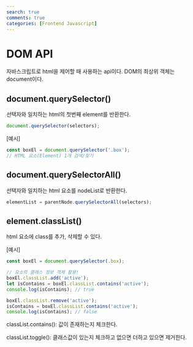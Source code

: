 ```yaml
---
search: true
comments: true
categories: [Frontend Javascript]
---
```


# DOM API

자바스크립트로 html을 제어할 때 사용하는 api이다. DOM의 최상위 객체는 document이다.



## document.querySelector()

선택자와 일치하는 html의 첫번째 element를 반환한다.

```javascript
document.querySelector(selectors);
```

[예시]

```javascript
const boxEl = document.querySelector('.box');
// HTML 요소(Element) 1개 검색/찾기
```



## document.querySelectorAll()

선택자와 일치하는 html 요소를 nodeList로 반환한다.

```js
elementList = parentNode.querySelectorAll(selectors);
```



## element.classList()

html 요소에 class를 추가, 삭제할 수 있다.

[예시]

```javascript
const boxEl = document.querySelector(.box);

// 요소의 클래스 정보 객체 활용!
boxEl.classList.add('active');
let isContains = boxEl.classList.contains('active');
console.log(isContains); // true

boxEl.classList.remove('active');
isContains = boxEl.classList.contains('active');
console.log(isContains); // false
```



classList.contains(): 값이 존재하는지 체크한다.

classList.toggle(): 클래스값이 있는지 체크하고 없으면 더하고 있으면 제거한다.